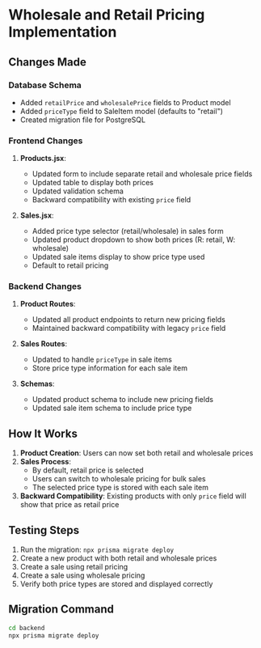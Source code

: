 # Wholesale and Retail Pricing Implementation

## Changes Made

### Database Schema
- Added `retailPrice` and `wholesalePrice` fields to Product model
- Added `priceType` field to SaleItem model (defaults to "retail")
- Created migration file for PostgreSQL

### Frontend Changes
1. **Products.jsx**:
   - Updated form to include separate retail and wholesale price fields
   - Updated table to display both prices
   - Updated validation schema
   - Backward compatibility with existing `price` field

2. **Sales.jsx**:
   - Added price type selector (retail/wholesale) in sales form
   - Updated product dropdown to show both prices (R: retail, W: wholesale)
   - Updated sale items display to show price type used
   - Default to retail pricing

### Backend Changes
1. **Product Routes**:
   - Updated all product endpoints to return new pricing fields
   - Maintained backward compatibility with legacy `price` field

2. **Sales Routes**:
   - Updated to handle `priceType` in sale items
   - Store price type information for each sale item

3. **Schemas**:
   - Updated product schema to include new pricing fields
   - Updated sale item schema to include price type

## How It Works

1. **Product Creation**: Users can now set both retail and wholesale prices
2. **Sales Process**: 
   - By default, retail price is selected
   - Users can switch to wholesale pricing for bulk sales
   - The selected price type is stored with each sale item
3. **Backward Compatibility**: Existing products with only `price` field will show that price as retail price

## Testing Steps

1. Run the migration: `npx prisma migrate deploy`
2. Create a new product with both retail and wholesale prices
3. Create a sale using retail pricing
4. Create a sale using wholesale pricing
5. Verify both price types are stored and displayed correctly

## Migration Command

```bash
cd backend
npx prisma migrate deploy
```